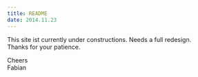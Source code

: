 ```yaml
---
title: README
date: 2014.11.23
---
```


This site ist currently under constructions. Needs a full redesign.  
Thanks for your patience.  

Cheers  
Fabian
